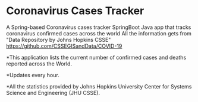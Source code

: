 # Coronavirus Cases Tracker
A Spring-based Coronavirus cases tracker
SpringBoot Java app that tracks coronavirus confirmed cases across the world All the information gets from "Data Repository by Johns Hopkins CSSE" https://github.com/CSSEGISandData/COVID-19

*This application lists the current number of confirmed cases and deaths reported across the World.

*Updates every hour.

*All the statistics provided by Johns Hopkins University Center for Systems Science and Engineering (JHU CSSE).
